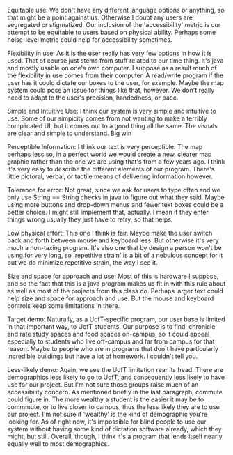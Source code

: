 Equitable use: We don't have any different language options or anything, so that might be a point against us. 
Otherwise I doubt any users are segregated or stigmatized. Our inclusion of the 'accessibility' metric is our 
attempt to be equitable to users based on physical ability. Perhaps some noise-level metric could help for
accessibility sometimes.

Flexibility in use: As it is the user really has very few options in how it is used. That of course just stems
from stuff related to our time thing. It's java and mostly usable on one's own computer. I suppose as a result 
much of the flexibility in use comes from their computer. A read/write program if the user has it could dictate 
our boxes to the user, for example. Maybe the map system could pose an issue for things like that, however. We 
don't really need to adapt to the user's precision, handedness, or pace.

Simple and Intuitive Use: I think our system is very simple and intuitive to use. Some of our simpicity comes
from not wanting to make a terribly complicated UI, but it comes out to a good thing all the same. The visuals
are clear and simple to understand. Big win

Perceptible Information: I think our text is very perceptible. The map perhaps less so, in a perfect world we
would create a new, clearer map graphic rather than the one we are using that's from a few years ago. I think
it's very easy to describe the different elements of our program. There's little pictoral, verbal, or tactile
means of delivering information however.

Tolerance for error: Not great, since we ask for users to type often and we only use String == String checks
in java to figure out what they said. Maybe using more buttons and drop-down menus and fewer text boxes could
be a better choice. I might still implement that, actually. I mean if they enter things wrong usually they
just have to retry, so that helps.

Low physical effort: This one I think is fair. Maybe make the user switch back and forth between mouse and
keyboard less. But otherwise it's very much a non-taxing program. It's also one that by design a person won't
be using for very long, so 'repetitive strain' is a bit of a nebulous concept for it but we do minimize 
repetitive strain, the way I see it.

Size and space for approach and use: Most of this is hardware I suppose, and so the fact that this is a java
program makes us fit in with this rule about as well as most of the projects from this class do. Perhaps larger
text could help size and space for approach and use. But the mouse and keyboard controls keep some limitations 
in there.

Target demo:
  Naturally, as a UofT-specific program, our user base is limited in that important way, to UofT students. Our 
  purpose is to find, chronicle and rate study spaces and food spaces on-campus, so it could appeal especially
  to students who live off-campus and far from campus for that reason. Maybe to people who are in programs that
  don't have particularly incredible buildings but have a lot of homework. I couldn't tell you.
  
 Less-likely demo:
  Again, we see the UofT limitation rear its head. There are demographics less likely to go to UofT, and consequently
  less likely to have use for our project. But I'm not sure those groups raise much of an accessibility concern. As 
  mentioned briefly in the last paragraph, commute could figure in. The more wealthy a student is the easier it may 
  be to commmute, or to live closer to campus, thus the less likely they are to use our project. I'm not sure if
  'wealthy' is the kind of demographic you're looking for. As of right now, it's impossible for blind people to use 
  our system without having some kind of dictation software already, which they might, but still. Overall, though, 
  I think it's a program that lends itself nearly equally well to most demographics.

